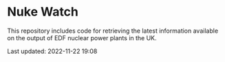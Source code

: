 # Nuke Watch

This repository includes code for retrieving the latest information available on the output of EDF nuclear power plants in the UK.

Last updated: 2022-11-22 19:08